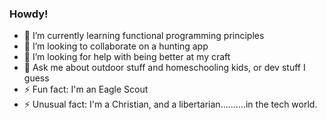 ### Howdy!

<!--
**david-j-davis/david-j-davis** is a ✨ _special_ ✨ repository because its `README.md` (this file) appears on your GitHub profile.

Here are some ideas to get you started:
- 🔭 I’m currently working on ...

-->

* 🌱  I’m currently learning functional programming principles
* 👯  I’m looking to collaborate on a hunting app
* 🤔  I’m looking for help with being better at my craft
* 💬  Ask me about outdoor stuff and homeschooling kids, or dev stuff I guess
* ⚡  Fun fact: I'm an Eagle Scout
* ⚡  Unusual fact: I'm a Christian, and a libertarian..........in the tech world.
